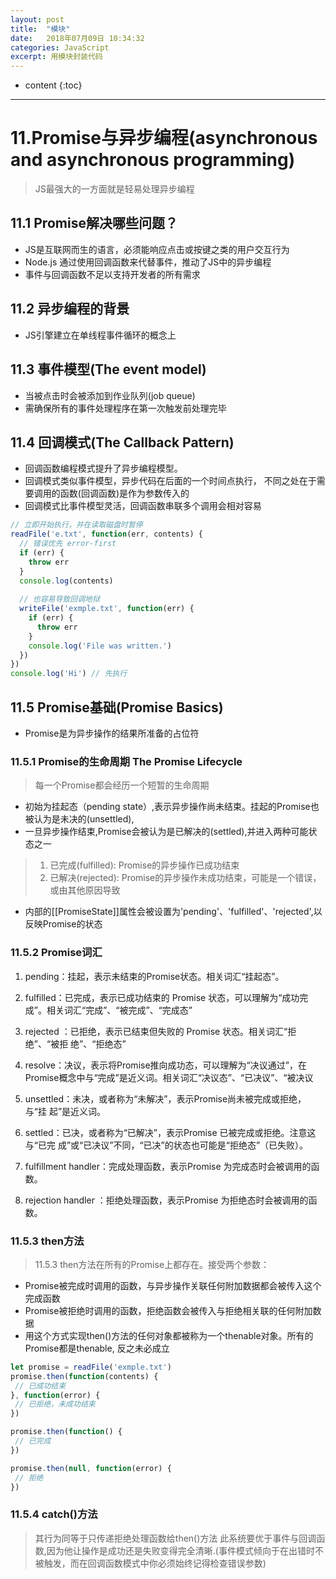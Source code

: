 ```yaml
---
layout: post
title:  "模块"
date:   2018年07月09日 10:34:32
categories: JavaScript
excerpt: 用模块封装代码
---
```


* content
{:toc}

---
# 11.Promise与异步编程(asynchronous and asynchronous programming)
> JS最强大的一方面就是轻易处理异步编程

## 11.1 Promise解决哪些问题？
- JS是互联网而生的语言，必须能响应点击或按键之类的用户交互行为
- Node.js 通过使用回调函数来代替事件，推动了JS中的异步编程
- 事件与回调函数不足以支持开发者的所有需求

## 11.2 异步编程的背景
- JS引擎建立在单线程事件循环的概念上

## 11.3 事件模型(The event model)
- 当被点击时会被添加到作业队列(job queue)
- 需确保所有的事件处理程序在第一次触发前处理完毕

## 11.4 回调模式(The Callback Pattern)
- 回调函数编程模式提升了异步编程模型。
- 回调模式类似事件模型，异步代码在后面的一个时间点执行， 不同之处在于需要调用的函数(回调函数)是作为参数传入的
- 回调模式比事件模型灵活，回调函数串联多个调用会相对容易
```javascript
// 立即开始执行，并在读取磁盘时暂停
readFile('e.txt', function(err, contents) {
  // 错误优先 error-first
  if (err) {
    throw err
  }
  console.log(contents)
  
  // 也容易导致回调地狱
  writeFile('exmple.txt', function(err) {
    if (err) {
      throw err
    }
    console.log('File was written.')
  })
})
console.log('Hi') // 先执行
```

## 11.5 Promise基础(Promise Basics)
- Promise是为异步操作的结果所准备的占位符

### 11.5.1 Promise的生命周期 The Promise Lifecycle
> 每一个Promise都会经历一个短暂的生命周期
- 初始为挂起态（pending state）,表示异步操作尚未结束。挂起的Promise也被认为是未决的(unsettled),
- 一旦异步操作结束,Promise会被认为是已解决的(settled),并进入两种可能状态之一
> 1. 已完成(fulfilled): Promise的异步操作已成功结束
> 2. 已解决(rejected): Promise的异步操作未成功结束，可能是一个错误，或由其他原因导致

- 内部的[[PromiseState]]属性会被设置为'pending'、'fulfilled'、'rejected',以反映Promise的状态

### 11.5.2 Promise词汇
1. pending：挂起，表示未结束的Promise状态。相关词汇“挂起态”。
2. fulfilled：已完成，表示已成功结束的	Promise	状态，可以理解为“成功完成”。相关词汇“完成”、“被完成”、“完成态”
3. rejected	：已拒绝，表示已结束但失败的	Promise	状态。相关词汇“拒绝”、“被拒
 绝”、“拒绝态”
 
 4.	 resolve：决议，表示将Promise推向成功态，可以理解为“决议通过”，在	Promise概念中与“完成”是近义词。相关词汇“决议态”、“已决议”、“被决议
 
 5.	 unsettled：未决，或者称为“未解决”，表示Promise尚未被完成或拒绝，与“挂
 起”是近义词。
 6.	 settled：已决，或者称为“已解决”，表示Promise	已被完成或拒绝。注意这与“已完
 成”或“已决议”不同，“已决”的状态也可能是“拒绝态”（已失败）。
 7.	 fulfillment handler：完成处理函数，表示Promise	为完成态时会被调用的函数。
 8.	 rejection	handler	：拒绝处理函数，表示Promise	为拒绝态时会被调用的函数。
 
 ### 11.5.3 then方法
 > 11.5.3 then方法在所有的Promise上都存在。接受两个参数：
 - Promise被完成时调用的函数，与异步操作关联任何附加数据都会被传入这个完成函数
 - Promise被拒绝时调用的函数，拒绝函数会被传入与拒绝相关联的任何附加数据
 - 用这个方式实现then()方法的任何对象都被称为一个thenable对象。所有的Promise都是thenable, 反之未必成立
 ```javascript
let promise = readFile('exmple.txt')
promise.then(function(contents) {
  // 已成功结束
}, function(error) {
  // 已拒绝，未成功结束
})

promise.then(function() {
  // 已完成
})

promise.then(null, function(error) {
  // 拒绝
})
```
### 11.5.4 catch()方法
> 其行为同等于只传递拒绝处理函数给then()方法
> 此系统要优于事件与回调函数,因为他让操作是成功还是失败变得完全清晰.(事件模式倾向于在出错时不被触发，而在回调函数模式中你必须始终记得检查错误参数)
